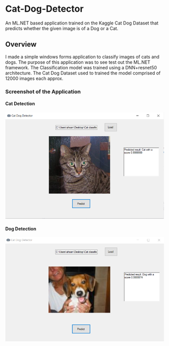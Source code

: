 # Cat-Dog-Detector
An ML.NET based application trained on the Kaggle Cat Dog Dataset that predicts whether the given image is of a Dog or a Cat.

## Overview
I made a simple windows forms application to classify images of cats and dogs. The purpose of this application was to see test out the ML.NET framework.
The Classification model was trained using a DNN+resnet50 architecture. The Cat Dog Dataset used to trained the model comprised of 12000 images each approx. 

### Screenshot of the Application

#### Cat Detection
<img src="./Screenshots/cat_prediction.png" width="500"/>

#### Dog Detection
<img src="./Screenshots/dog_prediction.png" width="500"/>
